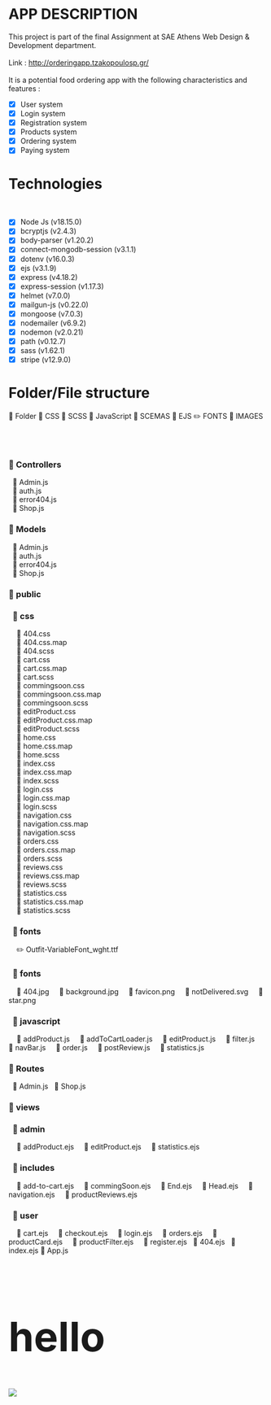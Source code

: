# APP DESCRIPTION

This project is part of the final Assignment at SAE Athens Web Design & Development department.
<br />
<br />
Link : http://orderingapp.tzakopoulosp.gr/
<br />
<br />
It is a potential food ordering app with the following characteristics and features :
<br />

- [x] User system
- [x] Login system
- [x] Registration system
- [x] Products system
- [x] Ordering system
- [x] Paying system
      <br />

# Technologies

<br />

- [x] Node Js (v18.15.0)
- [x] bcryptjs (v2.4.3)
- [x] body-parser (v1.20.2)
- [x] connect-mongodb-session (v3.1.1)
- [x] dotenv (v16.0.3)
- [x] ejs (v3.1.9)
- [x] express (v4.18.2)
- [x] express-session (v1.17.3)
- [x] helmet (v7.0.0)
- [x] mailgun-js (v0.22.0)
- [x] mongoose (v7.0.3)
- [x] nodemailer (v6.9.2)
- [x] nodemon (v2.0.21)
- [x] path (v0.12.7)
- [x] sass (v1.62.1)
- [x] stripe (v12.9.0)
      <br />

# Folder/File structure

:file_folder: Folder
:blue_book: CSS
:closed_book: SCSS
:ledger: JavaScript
:green_book: SCEMAS
:orange_book: EJS
:pencil2: FONTS
:art: IMAGES

<br/>
<br/>

### :file_folder: Controllers <br />

&nbsp; :ledger: Admin.js <br />
&nbsp; :ledger: auth.js <br />
&nbsp; :ledger: error404.js <br />
&nbsp; :ledger: Shop.js <br />

### :file_folder: Models <br />

&nbsp; :green_book: Admin.js <br />
&nbsp; :green_book: auth.js <br />
&nbsp; :green_book: error404.js <br />
&nbsp; :green_book: Shop.js <br />

### :file_folder: public <br />

### &nbsp; :file_folder: css <br />

&nbsp; &nbsp; :blue_book: 404.css <br />
&nbsp; &nbsp; :blue_book: 404.css.map <br />
&nbsp; &nbsp; :closed_book: 404.scss <br />
&nbsp; &nbsp; :blue_book: cart.css <br />
&nbsp; &nbsp; :blue_book: cart.css.map <br />
&nbsp; &nbsp; :closed_book: cart.scss <br />
&nbsp; &nbsp; :blue_book: commingsoon.css <br />
&nbsp; &nbsp; :blue_book: commingsoon.css.map <br />
&nbsp; &nbsp; :closed_book: commingsoon.scss <br />
&nbsp; &nbsp; :blue_book: editProduct.css <br />
&nbsp; &nbsp; :blue_book: editProduct.css.map <br />
&nbsp; &nbsp; :closed_book: editProduct.scss <br />
&nbsp; &nbsp; :blue_book: home.css <br />
&nbsp; &nbsp; :blue_book: home.css.map <br />
&nbsp; &nbsp; :closed_book: home.scss <br />
&nbsp; &nbsp; :blue_book: index.css <br />
&nbsp; &nbsp; :blue_book: index.css.map <br />
&nbsp; &nbsp; :closed_book: index.scss <br />
&nbsp; &nbsp; :blue_book: login.css <br />
&nbsp; &nbsp; :blue_book: login.css.map <br />
&nbsp; &nbsp; :closed_book: login.scss <br />
&nbsp; &nbsp; :blue_book: navigation.css <br />
&nbsp; &nbsp; :blue_book: navigation.css.map <br />
&nbsp; &nbsp; :closed_book: navigation.scss <br />
&nbsp; &nbsp; :blue_book: orders.css <br />
&nbsp; &nbsp; :blue_book: orders.css.map <br />
&nbsp; &nbsp; :closed_book: orders.scss <br />
&nbsp; &nbsp; :blue_book: reviews.css <br />
&nbsp; &nbsp; :blue_book: reviews.css.map <br />
&nbsp; &nbsp; :closed_book: reviews.scss <br />
&nbsp; &nbsp; :blue_book: statistics.css <br />
&nbsp; &nbsp; :blue_book: statistics.css.map <br />
&nbsp; &nbsp; :closed_book: statistics.scss <br />

### &nbsp; :file_folder: fonts <br />

&nbsp; &nbsp; :pencil2: Outfit-VariableFont_wght.ttf

### &nbsp; :file_folder: fonts <br />

&nbsp; &nbsp; :art: 404.jpg
&nbsp; &nbsp; :art: background.jpg
&nbsp; &nbsp; :art: favicon.png
&nbsp; &nbsp; :art: notDelivered.svg
&nbsp; &nbsp; :art: star.png

### &nbsp; :file_folder: javascript <br />

&nbsp; &nbsp; :ledger: addProduct.js
&nbsp; &nbsp; :ledger: addToCartLoader.js
&nbsp; &nbsp; :ledger: editProduct.js
&nbsp; &nbsp; :ledger: filter.js
&nbsp; &nbsp; :ledger: navBar.js
&nbsp; &nbsp; :ledger: order.js
&nbsp; &nbsp; :ledger: postReview.js
&nbsp; &nbsp; :ledger: statistics.js

### :file_folder: Routes <br />

&nbsp; :ledger: Admin.js
&nbsp; :ledger: Shop.js

### :file_folder: views <br />

### &nbsp; :file_folder: admin <br />

&nbsp; &nbsp; :orange_book: addProduct.ejs
&nbsp; &nbsp; :orange_book: editProduct.ejs
&nbsp; &nbsp; :orange_book: statistics.ejs

### &nbsp; :file_folder: includes <br />

&nbsp; &nbsp; :orange_book: add-to-cart.ejs
&nbsp; &nbsp; :orange_book: commingSoon.ejs
&nbsp; &nbsp; :orange_book: End.ejs
&nbsp; &nbsp; :orange_book: Head.ejs
&nbsp; &nbsp; :orange_book: navigation.ejs
&nbsp; &nbsp; :orange_book: productReviews.ejs

### &nbsp; :file_folder: user <br />

&nbsp; &nbsp; :orange_book: cart.ejs
&nbsp; &nbsp; :orange_book: checkout.ejs
&nbsp; &nbsp; :orange_book: login.ejs
&nbsp; &nbsp; :orange_book: orders.ejs
&nbsp; &nbsp; :orange_book: productCard.ejs
&nbsp; &nbsp; :orange_book: productFilter.ejs
&nbsp; &nbsp; :orange_book: register.ejs
&nbsp; :orange_book: 404.ejs
&nbsp; :orange_book: index.ejs
:ledger: App.js

<h1 style="font-size : 80px;"> hello </h1>
<progressive-image>
<img src="./public/images/404.jpg">
</progressive-image>
